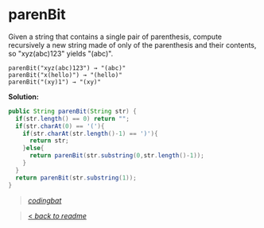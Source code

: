 # parenBit

Given a string that contains a single pair of parenthesis, compute recursively a new string made of only of the parenthesis and their contents, so "xyz(abc)123" yields "(abc)".

```
parenBit("xyz(abc)123") → "(abc)"
parenBit("x(hello)") → "(hello)"
parenBit("(xy)1") → "(xy)"
```

**Solution:**

```java
public String parenBit(String str) {
  if(str.length() == 0) return "";
  if(str.charAt(0) == '('){
    if(str.charAt(str.length()-1) == ')'){
      return str;
    }else{
      return parenBit(str.substring(0,str.length()-1));
    }
  }
  return parenBit(str.substring(1));
}
```

> _[codingbat](https://codingbat.com/prob/p137918)_

> [< _back to readme_](FINDREPLACEREADME)